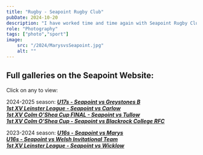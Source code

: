 ```yaml
---
title: "Rugby - Seapoint Rugby Club"
pubDate: 2024-10-20
description: "I have worked time and time again with Seapoint Rugby Club, offering my services for Senior games and underage games. The pictures appear on the Seapoint website gallery, or you can click the links below for the respective galleries."
role: "Photography"
tags: ["photo","sport"]
image:
    src: "/2024/MarysvsSeapoint.jpg"
    alt: ""
---
```


## Full galleries on the Seapoint Website:
Click on any to view:

2024-2025 season:
[***U17s - Seapoint vs Greystones B***](https://www.seapointrugby.club/envira/2024-10-20-seapoint-u17s-vs-greystones-b/)\
[***1st XV Leinster League - Seapoint vs Carlow***](https://www.seapointrugby.club/envira/seapoint-1xv-vs-carlow-leinster-league-21-09-2024/)\
[***1st XV Colm O'Shea Cup FINAL - Seapoint vs Tullow***](https://www.seapointrugby.club/envira/seapoint-v-tullow-colm-oshea-cup-final/)\
[***1st XV Colm O'Shea Cup - Seapoint vs Blackrock College RFC***](https://www.seapointrugby.club/envira/2024-08-24-seapoint-1st-v-blackrock/)

2023-2024 season:
[***U16s - Seapoint vs Marys***](https://www.seapointrugby.club/envira/2024-05-05-seapoint-u16s-vs-st-marys/)\
[***U16s - Seapoint vs Welsh Invitational Team***](https://www.seapointrugby.club/envira/2024-04-06-seapoint-u16s-vs-welsh-invitational/)\
[***1st XV Leinster League - Seapoint vs Wicklow***](https://www.seapointrugby.club/envira/2024-01-27-seapoint-1st-vs-wicklow-2/)
